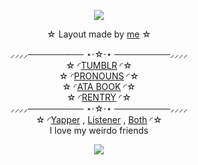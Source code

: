 <p align="center">
<img src="https://64.media.tumblr.com/735f978288e8ebdd7e83cf7fa26a3cd9/0168fb3443ff4286-a2/s1280x1920/a338bc035363b0ab65af468384a3a4401ba6742e.gifv">
  <div align="center"

 ☆ Layout made by [me](https://www.tumblr.com/check1t/795306635658723328/sunday-tumblr-layout) ☆

⸝⸝⸝⸝───────── ⋆⋅☆⋅⋆ ─────────⸝⸝⸝⸝<br>
☆ ◜[TUMBLR](https://www.tumblr.com/check1t) ◜☆<br> ☆ ◜[PRONOUNS](https://pronouns.cc/@V1NCENSE) ◜☆<br> ☆ ◜[ATA BOOK](https://vinyl.atabook.org/) ◜☆<br> ☆ ◜[RENTRY](https://rentry.co/undyingmydeimos) ◜☆<br>
⸝⸝⸝⸝───────── ⋆⋅☆⋅⋆ ─────────⸝⸝⸝⸝<br>
☆ ◜[Yapper](https://github.com/phaexie) , [Listener](https://github.com/ToasterTheFox) , [Both](https://github.com/V1NCENSE) ◜☆<br>
I love my weirdo friends

<img src="https://media.discordapp.net/attachments/1013237702587580446/1419324432568029204/sunday_plain.png?ex=68d74722&is=68d5f5a2&hm=26877265ba75eb51461feb539a07c3bda3ab136ffa46e34a7a0348a086d9343e&=&format=webp&quality=lossless&width=1408&height=589"/>
